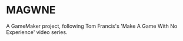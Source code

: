 # MAGWNE
A GameMaker project, following Tom Francis's 'Make A Game With No Experience' video series.
